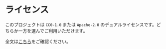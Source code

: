 # ライセンス

このプロジェクトは `CC0-1.0` または `Apache-2.0` のデュアルライセンスです。どちらか一方を選んでご利用いただけます。

全文は[こちら](https://github.com/shogo314/page-test3/blob/main/LICENSE)をご確認ください。
